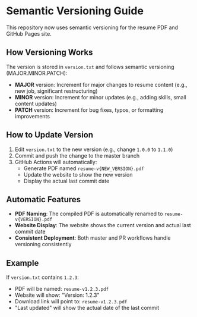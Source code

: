 # Semantic Versioning Guide

This repository now uses semantic versioning for the resume PDF and GitHub Pages site.

## How Versioning Works

The version is stored in `version.txt` and follows semantic versioning (MAJOR.MINOR.PATCH):

- **MAJOR** version: Increment for major changes to resume content (e.g., new job, significant restructuring)
- **MINOR** version: Increment for minor updates (e.g., adding skills, small content updates)
- **PATCH** version: Increment for bug fixes, typos, or formatting improvements

## How to Update Version

1. Edit `version.txt` to the new version (e.g., change `1.0.0` to `1.1.0`)
2. Commit and push the change to the master branch
3. GitHub Actions will automatically:
   - Generate PDF named `resume-v{NEW_VERSION}.pdf`
   - Update the website to show the new version
   - Display the actual last commit date

## Automatic Features

- **PDF Naming**: The compiled PDF is automatically renamed to `resume-v{VERSION}.pdf`
- **Website Display**: The website shows the current version and actual last commit date
- **Consistent Deployment**: Both master and PR workflows handle versioning consistently

## Example

If `version.txt` contains `1.2.3`:
- PDF will be named: `resume-v1.2.3.pdf`
- Website will show: "Version: 1.2.3"
- Download link will point to: `resume-v1.2.3.pdf`
- "Last updated" will show the actual date of the last commit